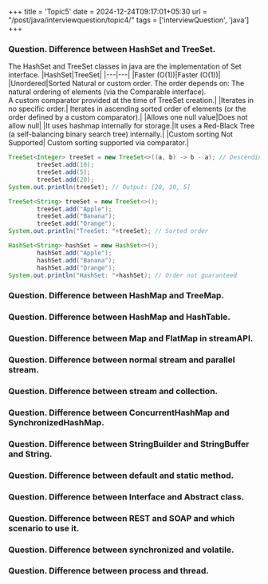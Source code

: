 +++
title = 'Topic5'
date = 2024-12-24T09:17:01+05:30
url = "/post/java/interviewquestion/topic4/"
tags = ['interviewQuestion', 'java']
+++

### Question. Difference between HashSet and TreeSet.

The HashSet and TreeSet classes in java are the implementation of Set interface.
|HashSet|TreeSet|
|---|---|
|Faster (O(1))|Faster (O(1))|
|Unordered|Sorted Natural or custom order. The order depends on: The natural ordering of elements (via the Comparable interface). <br/> A custom comparator provided at the time of TreeSet creation.|
|Iterates in no specific order.| Iterates in ascending sorted order of elements (or the order defined by a custom
comparator).|
|Allows one null value|Does not allow null|
|It uses hashmap internally for storage.|It uses a Red-Black Tree (a self-balancing binary search tree) internally.|
|Custom sorting Not Supported| Custom sorting supported via comparator.|

```java
TreeSet<Integer> treeSet = new TreeSet<>((a, b) -> b - a); // Descending order
        treeSet.add(10);
        treeSet.add(5);
        treeSet.add(20);
System.out.println(treeSet); // Output: [20, 10, 5]

TreeSet<String> treeSet = new TreeSet<>();
        treeSet.add("Apple");
        treeSet.add("Banana");
        treeSet.add("Orange");
System.out.println("TreeSet: "+treeSet); // Sorted order

HashSet<String> hashSet = new HashSet<>();
        hashSet.add("Apple");
        hashSet.add("Banana");
        hashSet.add("Orange");
System.out.println("HashSet: "+hashSet); // Order not guaranteed
```

### Question. Difference between HashMap and TreeMap.

### Question. Difference between HashMap and HashTable.

### Question. Difference between Map and FlatMap in streamAPI.

### Question. Difference between normal stream and parallel stream.

### Question. Difference between stream and collection.

### Question. Difference between ConcurrentHashMap and SynchronizedHashMap.

### Question. Difference between StringBuilder and StringBuffer and String.

### Question. Difference between default and static method.

### Question. Difference between Interface and Abstract class.

### Question. Difference between REST and SOAP and which scenario to use it.

### Question. Difference between synchronized and volatile.

### Question. Difference between process and thread.